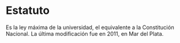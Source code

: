 # Estatuto

Es la ley máxima de la universidad, el equivalente a la Constitución Nacional. La última modificación fue en 2011, en Mar del Plata.
